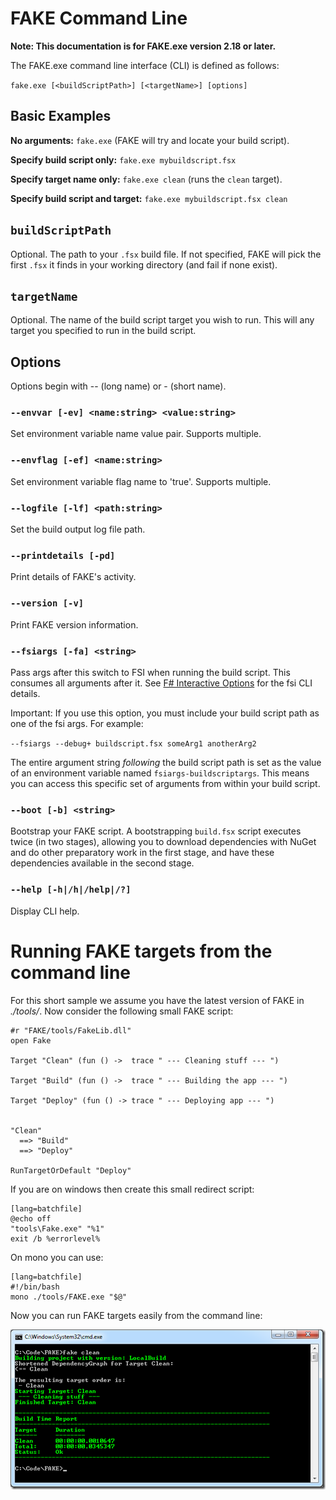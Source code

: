 # FAKE Command Line

**Note:  This documentation is for FAKE.exe version 2.18 or later.**

The FAKE.exe command line interface (CLI) is defined as follows:

`fake.exe [<buildScriptPath>] [<targetName>] [options]`

## Basic Examples

**No arguments:** `fake.exe` (FAKE will try and locate your build script).

**Specify build script only:** `fake.exe mybuildscript.fsx`

**Specify target name only:** `fake.exe clean` (runs the `clean` target).

**Specify build script and target:** `fake.exe mybuildscript.fsx clean`

## `buildScriptPath`

Optional.  The path to your `.fsx` build file.  If not specified, FAKE will pick the first `.fsx` it finds in your working directory (and fail if none exist).

## `targetName`

Optional.  The name of the build script target you wish to run.  This will any target you specified to run in the build script.  

## Options

Options begin with -- (long name) or - (short name).

### `--envvar [-ev] <name:string> <value:string>`

Set environment variable name value pair. Supports multiple. 

### `--envflag [-ef] <name:string>`

Set environment variable flag name to 'true'. Supports multiple.               

### `--logfile [-lf] <path:string>`

Set the build output log file path.                                                   

### `--printdetails [-pd]`

Print details of FAKE's activity.                                                 

### `--version [-v]`

Print FAKE version information.                                                         

### `--fsiargs [-fa] <string>`

Pass args after this switch to FSI when running the build script.  This consumes all arguments after it.  See [F# Interactive Options](http://msdn.microsoft.com/en-us/library/dd233172.aspx) for the fsi CLI details.

Important:  If you use this option, you must include your build script path as one of the fsi args.  For example:

`--fsiargs --debug+ buildscript.fsx someArg1 anotherArg2`

The entire argument string *following* the build script path is set as the value of an environment variable named `fsiargs-buildscriptargs`.  This means you can access this specific set of arguments from within your build script.

### `--boot [-b] <string>`

Bootstrap your FAKE script.  A bootstrapping `build.fsx` script executes twice (in two stages), allowing you to download dependencies with NuGet and do other preparatory work in the first stage, and have these dependencies available in the second stage.

### `--help [-h|/h|/help|/?]`

Display CLI help.
                                                                                                         


# Running FAKE targets from the command line

For this short sample we assume you have the latest version of FAKE in *./tools/*. Now consider the following small FAKE script:

	#r "FAKE/tools/FakeLib.dll"
	open Fake 
 
	Target "Clean" (fun () ->  trace " --- Cleaning stuff --- ")
 
	Target "Build" (fun () ->  trace " --- Building the app --- ")
 
	Target "Deploy" (fun () -> trace " --- Deploying app --- ")
 
 
	"Clean"
	  ==> "Build"
	  ==> "Deploy"
 
	RunTargetOrDefault "Deploy"

If you are on windows then create this small redirect script:

	[lang=batchfile]
	@echo off
	"tools\Fake.exe" "%1"
	exit /b %errorlevel%

On mono you can use:

	[lang=batchfile]
	#!/bin/bash
    mono ./tools/FAKE.exe "$@"

Now you can run FAKE targets easily from the command line:

![alt text](pics/commandline/cmd.png "Running FAKE from cmd")
